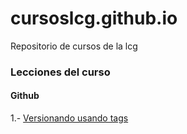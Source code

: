 # cursoslcg.github.io
Repositorio de cursos de la lcg


### Lecciones del curso


#### Github

1.- [Versionando usando tags](git-tabs-l1/1-Etiquetas.html)



